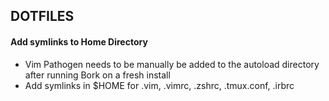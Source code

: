## DOTFILES

#### Add symlinks to Home Directory

* Vim Pathogen needs to be manually be added to the autoload directory after
  running Bork on a fresh install
* Add symlinks in $HOME for .vim, .vimrc, .zshrc, .tmux.conf, .irbrc 
